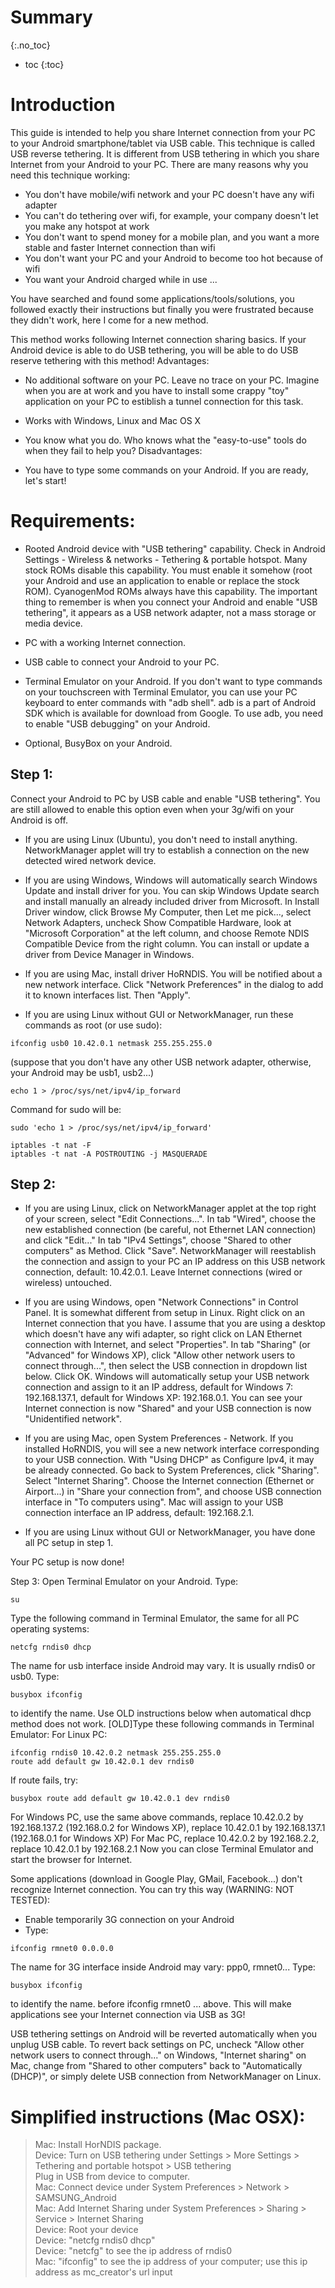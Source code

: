 # Summary
{:.no_toc}

* toc
{:toc}

# Introduction

This guide is intended to help you share Internet connection from your PC to your Android smartphone/tablet via USB cable. This technique is called USB reverse tethering. It is different from USB tethering in which you share Internet from your Android to your PC. There are many reasons why you need this technique working:

- You don't have mobile/wifi network and your PC doesn't have any wifi adapter
- You can't do tethering over wifi, for example, your company doesn't let you make any hotspot at work
- You don't want to spend money for a mobile plan, and you want a more stable and faster Internet connection than wifi
- You don't want your PC and your Android to become too hot because of wifi
- You want your Android charged while in use
...


You have searched and found some applications/tools/solutions, you followed exactly their instructions but finally you were frustrated because they didn't work, here I come for a new method. 

This method works following Internet connection sharing basics. If your Android device is able to do USB tethering, you will be able to do USB reserve tethering with this method!
Advantages:

- No additional software on your PC. Leave no trace on your PC. Imagine when you are at work and you have to install some crappy "toy" application on your PC to estiblish a tunnel connection for this task.

- Works with Windows, Linux and Mac OS X

- You know what you do. Who knows what the "easy-to-use" tools do when they fail to help you?
Disadvantages:

- You have to type some commands on your Android.
If you are ready, let's start!

# Requirements:

- Rooted Android device with "USB tethering" capability. Check in Android Settings - Wireless & networks - Tethering & portable hotspot. Many stock ROMs disable this capability. You must enable it somehow (root your Android and use an application to enable or replace the stock ROM). CyanogenMod ROMs always have this capability. The important thing to remember is when you connect your Android and enable "USB tethering", it appears as a USB network adapter, not a mass storage or media device.

- PC with a working Internet connection.
- USB cable to connect your Android to your PC.
- Terminal Emulator on your Android. If you don't want to type commands on your touchscreen with Terminal Emulator, you can use your PC keyboard to enter commands with "adb shell". adb is a part of Android SDK which is available for download from Google. To use adb, you need to enable "USB debugging" on your Android.
- Optional, BusyBox on your Android.

## Step 1: 

Connect your Android to PC by USB cable and enable "USB tethering". You are still allowed to enable this option even when your 3g/wifi on your Android is off.

- If you are using Linux (Ubuntu), you don't need to install anything. NetworkManager applet will try to establish a connection on the new detected wired network device.

- If you are using Windows, Windows will automatically search Windows Update and install driver for you. You can skip Windows Update search and install manually an already included driver from Microsoft. In Install Driver window, click Browse My Computer, then Let me pick..., select Network Adapters, uncheck Show Compatible Hardware, look at "Microsoft Corporation" at the left column, and choose Remote NDIS Compatible Device from the right column. You can install or update a driver from Device Manager in Windows.

- If you are using Mac, install driver HoRNDIS. You will be notified about a new network interface. Click "Network Preferences" in the dialog to add it to known interfaces list. Then "Apply".

- If you are using Linux without GUI or NetworkManager, run these commands as root (or use sudo):

~~~
ifconfig usb0 10.42.0.1 netmask 255.255.255.0
~~~

(suppose that you don't have any other USB network adapter, otherwise, your Android may be usb1, usb2...)


	echo 1 > /proc/sys/net/ipv4/ip_forward
    
Command for sudo will be:

~~~
sudo 'echo 1 > /proc/sys/net/ipv4/ip_forward'

iptables -t nat -F
iptables -t nat -A POSTROUTING -j MASQUERADE
~~~

## Step 2:

- If you are using Linux, click on NetworkManager applet at the top right of your screen, select "Edit Connections...". In tab "Wired", choose the new established connection (be careful, not Ethernet LAN connection) and click "Edit..." In tab "IPv4 Settings", choose "Shared to other computers" as Method. Click "Save". NetworkManager will reestablish the connection and assign to your PC an IP address on this USB network connection, default: 10.42.0.1. Leave Internet connections (wired or wireless) untouched.

- If you are using Windows, open "Network Connections" in Control Panel. It is somewhat different from setup in Linux. Right click on an Internet connection that you have. I assume that you are using a desktop which doesn't have any wifi adapter, so right click on LAN Ethernet connection with Internet, and select "Properties". In tab "Sharing" (or "Advanced" for Windows XP), click "Allow other network users to connect through...", then select the USB connection in dropdown list below. Click OK. Windows will automatically setup your USB network connection and assign to it an IP address, default for Windows 7: 192.168.137.1, default for Windows XP: 192.168.0.1. You can see your Internet connection is now "Shared" and your USB connection is now "Unidentified network".

- If you are using Mac, open System Preferences - Network. If you installed HoRNDIS, you will see a new network interface corresponding to your USB connection. With "Using DHCP" as Configure Ipv4, it may be already connected. Go back to System Preferences, click "Sharing". Select "Internet Sharing". Choose the Internet connection (Ethernet or Airport...) in "Share your connection from", and choose USB connection interface in "To computers using". Mac will assign to your USB connection interface an IP address, default: 192.168.2.1.

- If you are using Linux without GUI or NetworkManager, you have done all PC setup in step 1.

Your PC setup is now done!

Step 3:
Open Terminal Emulator on your Android. Type:

	su
    
Type the following command in Terminal Emulator, the same for all PC operating systems:

	netcfg rndis0 dhcp
    
The name for usb interface inside Android may vary. It is usually rndis0 or usb0. Type:

	busybox ifconfig
    
to identify the name.
Use OLD instructions below when automatical dhcp method does not work.
[OLD]Type these following commands in Terminal Emulator:
For Linux PC:

~~~
ifconfig rndis0 10.42.0.2 netmask 255.255.255.0
route add default gw 10.42.0.1 dev rndis0
~~~

If route fails, try:

	busybox route add default gw 10.42.0.1 dev rndis0
    
For Windows PC, use the same above commands, replace 10.42.0.2 by 192.168.137.2 (192.168.0.2 for Windows XP), replace 10.42.0.1 by 192.168.137.1 (192.168.0.1 for Windows XP)
For Mac PC, replace 10.42.0.2 by 192.168.2.2, replace 10.42.0.1 by 192.168.2.1
Now you can close Terminal Emulator and start the browser for Internet.

Some applications (download in Google Play, GMail, Facebook...) don't recognize Internet connection. You can try this way (WARNING: NOT TESTED):
- Enable temporarily 3G connection on your Android
- Type:

~~~
ifconfig rmnet0 0.0.0.0
~~~

The name for 3G interface inside Android may vary: ppp0, rmnet0... Type:

	busybox ifconfig
    
to identify the name.
before ifconfig rmnet0 ... above.
This will make applications see your Internet connection via USB as 3G!

USB tethering settings on Android will be reverted automatically when you unplug USB cable. To revert back settings on PC, uncheck "Allow other network users to connect through..." on Windows, "Internet sharing" on Mac, change from "Shared to other computers" back to "Automatically (DHCP)", or simply delete USB connection from NetworkManager on Linux.

# Simplified instructions (Mac OSX):

  > Mac: Install HorNDIS package.<br>
   Device: Turn on USB tethering under Settings > More Settings > Tethering and portable hotspot > USB tethering<br>
   Plug in USB from device to computer.<br>
   Mac: Connect device under System Preferences > Network > SAMSUNG_Android <br>
   Mac: Add Internet Sharing under System Preferences > Sharing > Service > Internet Sharing<br>
   Device: Root your device<br>
   Device: "netcfg rndis0 dhcp"<br>
   Device: "netcfg" to see the ip address of rndis0<br>
   Mac: "ifconfig" to see the ip address of your computer; use this ip address as mc_creator's url input

